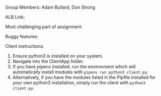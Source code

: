 Group Members: Adam Bullard, Don Strong

ALB Link:

Most challenging part of assignment:

Buggy features:

Client instructions: 
1. Ensure python3 is installed on your system.
2. Navigate into the ClientApp folder.
3. If you have pipenv installed, run the environment which will automatically install modules with `pipenv run python3 client.py`.
4. Alternatively, if you have the modules listed in the Pipfile installed for your own python3 installation, simply run the client with `python3 client.py`.
